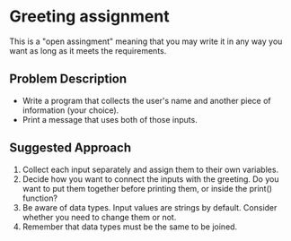 # Greeting assignment
This is a "open assingment" meaning that you may write it in any way you want as long as it meets the requirements.

## Problem Description
* Write a program that collects the user's name and another piece of information (your choice). 
* Print a message that uses both of those inputs.


## Suggested Approach
1) Collect each input separately and assign them to their own variables.
2) Decide how you want to connect the inputs with the greeting. Do you want to put them together before printing them, or inside the print() function?
3) Be aware of data types. Input values are strings by default. Consider whether you need to change them or not.
4) Remember that data types must be the same to be joined. 


